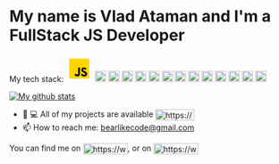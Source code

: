 <h1>My name is Vlad Ataman and I'm a FullStack JS Developer</h1>

<p align="left">My tech stack: 
<svg xmlns="http://www.w3.org/2000/svg"  viewBox="0 0 48 48" width="48px" height="48px"><path fill="#ffd600" d="M6,42V6h36v36H6z"/><path fill="#000001" d="M29.538 32.947c.692 1.124 1.444 2.201 3.037 2.201 1.338 0 2.04-.665 2.04-1.585 0-1.101-.726-1.492-2.198-2.133l-.807-.344c-2.329-.988-3.878-2.226-3.878-4.841 0-2.41 1.845-4.244 4.728-4.244 2.053 0 3.528.711 4.592 2.573l-2.514 1.607c-.553-.988-1.151-1.377-2.078-1.377-.946 0-1.545.597-1.545 1.377 0 .964.6 1.354 1.985 1.951l.807.344C36.452 29.645 38 30.839 38 33.523 38 36.415 35.716 38 32.65 38c-2.999 0-4.702-1.505-5.65-3.368L29.538 32.947zM17.952 33.029c.506.906 1.275 1.603 2.381 1.603 1.058 0 1.667-.418 1.667-2.043V22h3.333v11.101c0 3.367-1.953 4.899-4.805 4.899-2.577 0-4.437-1.746-5.195-3.368L17.952 33.029z"/></svg>
<img src="https://devicons.github.io/devicon/devicon.git/icons/react/react-original-wordmark.svg" alt="react" width="20" height="20"/> 
<img src="https://devicons.github.io/devicon/devicon.git/icons/redux/redux-original.svg" alt="redux" width="20" height="20"/> 
<img src="https://devicons.github.io/devicon/devicon.git/icons/webpack/webpack-original.svg" alt="webpack" width="20" height="20"/>
<img src="https://devicons.github.io/devicon/devicon.git/icons/gulp/gulp-plain.svg" alt="gulp" width="20" height="20"/> 
<img src="https://devicons.github.io/devicon/devicon.git/icons/sass/sass-original.svg" alt="sass" width="20" height="20"/>
<img src="https://devicons.github.io/devicon/devicon.git/icons/bootstrap/bootstrap-plain.svg" alt="bootstrap" width="20" height="20"/>
<img src="https://devicons.github.io/devicon/devicon.git/icons/nodejs/nodejs-original-wordmark.svg" alt="express" width="20" height="20"/>
<img src="https://devicons.github.io/devicon/devicon.git/icons/express/express-original-wordmark.svg" alt="express" width="20" height="20"/>
<img src="https://devicons.github.io/devicon/devicon.git/icons/mongodb/mongodb-original-wordmark.svg" alt="mongodb" width="20" height="20"/>
<img src="https://devicons.github.io/devicon/devicon.git/icons/mysql/mysql-original-wordmark.svg" alt="mysql" width="20" height="20"/>
<img src="https://devicons.github.io/devicon/devicon.git/icons/postgresql/postgresql-original-wordmark.svg" alt="postgresql" width="20" height="20"/>
<img src="https://devicons.github.io/devicon/devicon.git/icons/redis/redis-original-wordmark.svg" alt="redis" width="20" height="20"/>
<img src="https://devicons.github.io/devicon/devicon.git/icons/linux/linux-original.svg" alt="linux" width="20" height="20"/>

</p>

[![My github stats](https://github-readme-stats.vercel.app/api?username=bearlikecode&count_private=true&show_icons=true&theme=default&hide_title=true)](https://github.com/bearlikecode/github-readme-stats)

- 👨‍ 💻  All of my projects are available <a href="https://github.com/BearLikeCode?tab=repositories">
  <img align="center" src="https://img.shields.io/badge/github-%2324292e.svg?&style=for-the-badge&logo=github&logoColor=white" alt="https://www.github.com/BearLikeCode?tab=repositories" height="20" width="70" /></a>
- 📫  How to reach me: [bearlikecode@gmail.com](mailto:bearlikecode@gmail.com?subject=github)

<p style="text-align: center, color: #fff">You can find me on 
    <a href="https://www.facebook.com/bearcoder/" target="blank"><img align="center" src="https://img.shields.io/badge/facebook-%231877F2.svg?&style=for-the-badge&logo=facebook&logoColor=white" alt="https://www.facebook.com/bearcoder" height="20" width="80" /></a>, or on
    <a href="https://www.linkedin.com/in/vlad-ataman/" target="blank"><img align="center" src="https://img.shields.io/badge/linkedin-%230077B5.svg?&style=for-the-badge&logo=linkedin&logoColor=white" alt="https://www.linkedin.com/in/vlad-ataman/" height="20" width="80" /></a>
</p>
